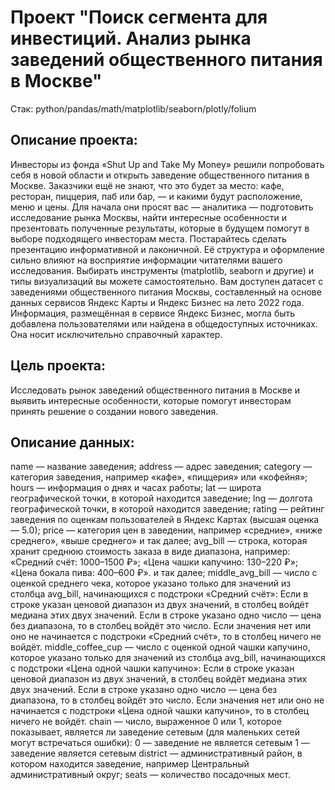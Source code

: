 # Проект "Поиск сегмента для инвестиций. Анализ рынка заведений общественного питания в Москве"

Стак: python/pandas/math/matplotlib/seaborn/plotly/folium

## Описание проекта:

Инвесторы из фонда «Shut Up and Take My Money» решили попробовать себя в новой области и открыть заведение общественного питания в Москве. Заказчики ещё не знают, что это будет за место: кафе, ресторан, пиццерия, паб или бар, — и какими будут расположение, меню и цены.
Для начала они просят вас — аналитика — подготовить исследование рынка Москвы, найти интересные особенности и презентовать полученные результаты, которые в будущем помогут в выборе подходящего инвесторам места.
Постарайтесь сделать презентацию информативной и лаконичной. Её структура и оформление сильно влияют на восприятие информации читателями вашего исследования. Выбирать инструменты (matplotlib, seaborn и другие) и типы визуализаций вы можете самостоятельно.
Вам доступен датасет с заведениями общественного питания Москвы, составленный на основе данных сервисов Яндекс Карты и Яндекс Бизнес на лето 2022 года. Информация, размещённая в сервисе Яндекс Бизнес, могла быть добавлена пользователями или найдена в общедоступных источниках. Она носит исключительно справочный характер.

## Цель проекта:

Исследовать рынок заведений общественного питания в Москве и выявить интересные особенности, которые помогут инвесторам принять решение о создании нового заведения.


## Описание данных:

name — название заведения;
address — адрес заведения;
category — категория заведения, например «кафе», «пиццерия» или «кофейня»;
hours — информация о днях и часах работы;
lat — широта географической точки, в которой находится заведение;
lng — долгота географической точки, в которой находится заведение;
rating — рейтинг заведения по оценкам пользователей в Яндекс Картах (высшая оценка — 5.0);
price — категория цен в заведении, например «средние», «ниже среднего», «выше среднего» и так далее;
avg_bill — строка, которая хранит среднюю стоимость заказа в виде диапазона, например:
    «Средний счёт: 1000–1500 ₽»;
    «Цена чашки капучино: 130–220 ₽»;
    «Цена бокала пива: 400–600 ₽».
    и так далее;
middle_avg_bill — число с оценкой среднего чека, которое указано только для значений из столбца avg_bill, начинающихся с подстроки «Средний счёт»:
    Если в строке указан ценовой диапазон из двух значений, в столбец войдёт медиана этих двух значений.
    Если в строке указано одно число — цена без диапазона, то в столбец войдёт это число.
    Если значения нет или оно не начинается с подстроки «Средний счёт», то в столбец ничего не войдёт.
middle_coffee_cup — число с оценкой одной чашки капучино, которое указано только для значений из столбца avg_bill, начинающихся с подстроки «Цена одной чашки капучино»:
    Если в строке указан ценовой диапазон из двух значений, в столбец войдёт медиана этих двух значений.
    Если в строке указано одно число — цена без диапазона, то в столбец войдёт это число.
    Если значения нет или оно не начинается с подстроки «Цена одной чашки капучино», то в столбец ничего не войдёт.
chain — число, выраженное 0 или 1, которое показывает, является ли заведение сетевым (для маленьких сетей могут встречаться ошибки):
    0 — заведение не является сетевым
    1 — заведение является сетевым
district — административный район, в котором находится заведение, например Центральный административный округ;
seats — количество посадочных мест.